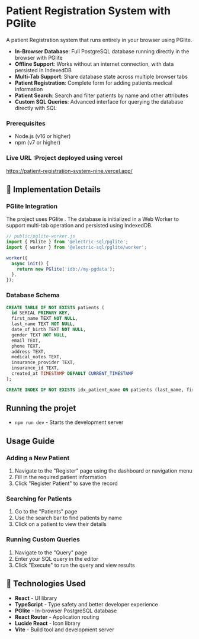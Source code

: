 # Patient Registration System with PGlite

A patient Registration system that runs entirely in your browser using PGlite.

- **In-Browser Database**: Full PostgreSQL database running directly in the browser with PGlite
- **Offline Support**: Works without an internet connection, with data persisted in IndexedDB
- **Multi-Tab Support**: Share database state across multiple browser tabs
- **Patient Registration**: Complete form for adding patients medical information
- **Patient Search**: Search and filter patients by name and other attributes
- **Custom SQL Queries**: Advanced interface for querying the database directly with SQL

### Prerequisites

- Node.js (v16 or higher)
- npm (v7 or higher)
### Live URL :Project deployed using vercel
https://patient-registration-system-nine.vercel.app/
## 🧩 Implementation Details

### PGlite Integration

The project uses PGlite . The database is initialized in a Web Worker to support multi-tab operation and persisted using IndexedDB.

```typescript
// public/pglite-worker.js
import { PGlite } from '@electric-sql/pglite';
import { worker } from '@electric-sql/pglite/worker';

worker({
  async init() {
    return new PGlite('idb://my-pgdata');
  },
});
```

### Database Schema

```sql
CREATE TABLE IF NOT EXISTS patients (
  id SERIAL PRIMARY KEY,
  first_name TEXT NOT NULL,
  last_name TEXT NOT NULL,
  date_of_birth TEXT NOT NULL,
  gender TEXT NOT NULL,
  email TEXT,
  phone TEXT,
  address TEXT,
  medical_notes TEXT,
  insurance_provider TEXT,
  insurance_id TEXT,
  created_at TIMESTAMP DEFAULT CURRENT_TIMESTAMP
);

CREATE INDEX IF NOT EXISTS idx_patient_name ON patients (last_name, first_name);
```



## Running the projet

- `npm run dev` - Starts the development server


## Usage Guide

### Adding a New Patient

1. Navigate to the "Register" page using the dashboard or navigation menu
2. Fill in the required patient information
3. Click "Register Patient" to save the record

### Searching for Patients

1. Go to the "Patients" page
2. Use the search bar to find patients by name
3. Click on a patient to view their details

### Running Custom Queries

1. Navigate to the "Query" page
2. Enter your SQL query in the editor
3. Click "Execute" to run the query and view results

## 🧪 Technologies Used

- **React** - UI library
- **TypeScript** - Type safety and better developer experience
- **PGlite** - In-browser PostgreSQL database
- **React Router** - Application routing
- **Lucide React** - Icon library
- **Vite** - Build tool and development server

